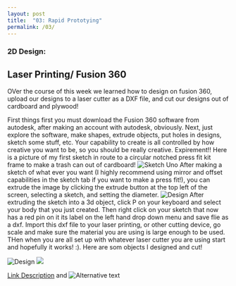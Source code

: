 ```yaml
---
layout: post
title:  "03: Rapid Prototying"
permalink: /03/
---
```


### 2D Design:

<h2> Laser Printing/ Fusion 360 </h2>

OVer the course of this week we learned how to design on fusion 360, upload our designs to a laser cutter as a DXF file, and cut our designs out of cardboard and plywood!

First things first you must download the Fusion 360 software from autodesk, after making an account with autodesk, obviously. Next, just explore the software, make shapes, extrude objects, put holes in designs, sketch some stuff, etc. Your capability to create is all controlled by how creative you want to be, so you should be really creative. Expirement!!
Here is a picture of my first sketch in route to a circular notched press fit kit frame to make a trash can out of cardboard!
<img src="2019-07-06.png" alt="Sketch Uno">
After making a sketch of what ever you want (I highly recommend using mirror and offset capabilities in the sketch tab if you want to make a press fit!), you can extrude the image by clicking the extrude button at the top left of the screen, selecting a sketch, and setting the diameter. 
<img src="2019-07-06(1).png" alt="Design">
After extruding the sketch into a 3d object, click P on your keyboard and select your body that you just created. Then right click on your sketch that now has a red pin on it its label on the left hand drop down menu and save flie as a dxf. Import this dxf file to your laser printing, or other cutting device, go scale and make sure the material you are using is large enough to be used. THen when you are all set up with whatever laser cutter you are using start and hopefully it works! :).
Here are som objects I designed and cut! 


<img src="IMG_6493.JPG" alt="Design">
<img src="IMG_6491.JPG">

<!-- You can include comments that will not be translated to HTML -->

<!-- You can include links and images in the following format: -->

[Link Description](url) and ![Alternative text](motor.jpg)


<!-- Or, you can also directly include HTML, for example to make a split image -->



